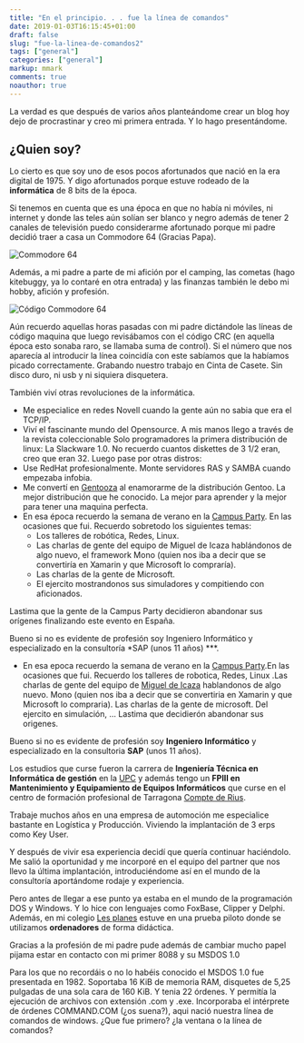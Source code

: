 ```yaml
---
title: "En el principio. . . fue la línea de comandos"
date: 2019-01-03T16:15:45+01:00
draft: false
slug: "fue-la-linea-de-comandos2"
tags: ["general"]
categories: ["general"]
markup: mmark
comments: true 
noauthor: true 
---
```


La verdad es que después de varios años planteándome crear un blog hoy dejo de procrastinar y creo mi primera entrada. Y lo hago presentándome.

<!--more-->

## ¿Quien soy?

Lo cierto es que soy uno de esos pocos afortunados que nació en la era digital de 1975. Y digo afortunados porque estuve rodeado de la **informática** de 8 bits de la época.

Si tenemos en cuenta que es una época en que no había ni móviles, ni internet y donde las teles aún solían ser blanco y negro además de tener 2 canales de televisión puedo considerarme afortunado porque mi padre decidió traer a casa un Commodore 64 (Gracias Papa).

![Commodore 64](http://www.davidpalazon.net/images/commodore64.png)

Además, a mi padre a parte de mi afición por el camping, las cometas (hago kitebuggy, ya lo contaré en otra entrada) y las finanzas también le debo mi hobby, afición y profesión.

![Código Commodore 64](http://www.davidpalazon.net/images/codigo64.png)

 Aún recuerdo aquellas horas pasadas con mi padre dictándole las líneas de código maquina que luego revisábamos con el código CRC (en aquella época esto sonaba raro, se llamaba suma de control). Si el número que nos aparecía al introducir la línea coincidía con este sabíamos que la habíamos picado correctamente. Grabando nuestro trabajo en Cinta de Casete. Sin disco duro, ni usb y ni siquiera disquetera.
 
También viví otras revoluciones de la informática.

* Me especialice en redes Novell cuando la gente aún no sabia que era el TCP/IP.
* Viví el fascinante mundo del Opensource. A mis manos llego a través de la revista coleccionable Solo programadores la primera distribución de linux: La Slackware 1.0. No recuerdo cuantos diskettes de 3 1/2 eran, creo que eran 32. Luego pase por otras distros:
* Use RedHat profesionalmente. Monte servidores RAS y SAMBA cuando empezaba infobia.
* Me convertí en [Gentooza](https://es.wikipedia.org/wiki/Gentoo_Linux) al enamorarme de la distribución Gentoo. La mejor distribución que he conocido. La mejor para aprender y la mejor para tener una maquina perfecta.
* En esa época recuerdo la semana de verano en la [Campus Party](https://es.wikipedia.org/wiki/Campus_Party). En las ocasiones que fui. Recuerdo sobretodo los siguientes temas:
	* Los talleres de robótica, Redes, Linux. 
	* Las charlas de gente del equipo de Miguel de Icaza hablándonos de algo nuevo, el framework Mono (quien nos iba a decir que se convertiría en Xamarin y que Microsoft lo compraría).
	* Las charlas de la gente de Microsoft. 
	* El ejercito mostrandonos sus simuladores y compitiendo con aficionados. 

Lastima que la gente de la Campus Party decidieron abandonar sus orígenes finalizando este evento en España.

Bueno si no es evidente de profesión soy Ingeniero Informático y especializado en la consultoría *SAP (unos 11 años) ***.


* En esa epoca recuerdo la semana de  verano en la [Campus Party](https://es.wikipedia.org/wiki/Campus_Party).En las ocasiones que fui. Recuerdo  los talleres de robotica, Redes, Linux .Las charlas de gente del  equipo de [Miguel de Icaza](https://es.wikipedia.org/wiki/Miguel_de_Icaza) hablandonos de algo nuevo. Mono (quien nos iba a decir que se convertiria en Xamarin y que Microsoft lo compraria). Las charlas de la gente de microsoft. Del ejercito en simulación, ... Lastima que decidierón abandonar sus origenes. 

Bueno si no es evidente de profesión soy **Ingeniero Informático** y especializado en la consultoria  **SAP** (unos 11 años).

Los estudios que curse fueron la carrera de **Ingeniería Técnica en Informática de gestión** en la [UPC](http://https://www.fib.upc.edu/ca/inici) y además tengo un **FPIII en Mantenimiento y Equipamiento de Equipos Informáticos** que curse en el centro de formación profesional de Tarragona   [Compte de Rius](http://www.comtederius.cat/). 

Trabaje muchos años en una empresa de automoción me especialice bastante en Logística y Producción. Viviendo la implantación de 3 erps como Key User.

Y después de vivir esa experiencia decidí que quería continuar haciéndolo. Me salió la oportunidad y me incorporé en el equipo del partner que nos llevo la última implantación, introduciéndome así en el mundo de la consultoría aportándome rodaje y experiencia.

Pero antes de llegar a ese punto ya estaba en el mundo de la programación DOS y Windows. Y lo hice con lenguajes como FoxBase, Clipper y Delphi.
Además, en mi colegio  [Les planes](http://www.escolalesplanes.com/) estuve en una prueba piloto donde se utilizamos **ordenadores** de forma didáctica.

Gracias a la profesión de mi padre pude además de cambiar mucho papel pijama estar en contacto con mi primer 8088 y su MSDOS 1.0

Para los que no recordáis o no lo habéis conocido el MSDOS 1.0 fue presentada en 1982. Soportaba 16 KiB de memoria RAM, disquetes de 5,25 pulgadas de una sola cara de 160 KiB. Y tenia 22 órdenes. Y permitía la ejecución de archivos con extensión .com y .exe. Incorporaba el intérprete de órdenes COMMAND.COM (¿os suena?), aqui nació nuestra línea de comandos de windows.
¿Que fue primero? ¿la ventana o la línea de comandos?



